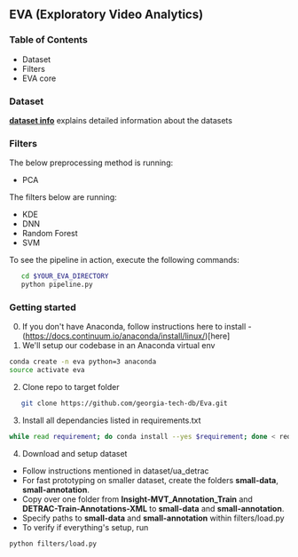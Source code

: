 ## EVA (Exploratory Video Analytics)

### Table of Contents
* Dataset
* Filters
* EVA core


### Dataset
__[dataset info](data/README.md)__ explains detailed information about the  datasets


### Filters
The below preprocessing method is running:
* PCA

The filters below are running:
* KDE
* DNN
* Random Forest
* SVM

To see the pipeline in action, execute the following commands:

```bash
   cd $YOUR_EVA_DIRECTORY
   python pipeline.py
```

### Getting started
0. If you don't have Anaconda, follow instructions here to install - (https://docs.continuum.io/anaconda/install/linux/)[here]
1. We'll setup our codebase in an Anaconda virtual env
```bash
conda create -n eva python=3 anaconda
source activate eva
```
2. Clone repo to target folder 
```bash
   git clone https://github.com/georgia-tech-db/Eva.git
```
3. Install all dependancies listed in requirements.txt
```bash
while read requirement; do conda install --yes $requirement; done < requirements.txt
```
4. Download and setup dataset
 - Follow instructions mentioned in dataset/ua_detrac
 - For fast prototyping on smaller dataset, create the folders **small-data**, **small-annotation**. 
 - Copy over one folder from **Insight-MVT_Annotation_Train** and **DETRAC-Train-Annotations-XML** to **small-data** and  **small-annotation**.
 - Specify paths to **small-data** and  **small-annotation** within filters/load.py
 - To verify if everything's setup, run
```bash
python filters/load.py
```

